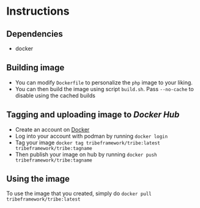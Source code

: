 # Instructions
## Dependencies
* docker

## Building image
* You can modify `Dockerfile` to personalize the `php` image to your liking.
* You can then build the image using script `build.sh`. Pass `--no-cache` to disable using the cached builds

## Tagging and uploading image to *Docker Hub*
* Create an account on [Docker](https://hub.docker.io)
* Log into your account with podman by running `docker login`
* Tag your image `docker tag tribeframework/tribe:latest tribeframework/tribe:tagname`
* Then publish your image on hub by running `docker push tribeframework/tribe:tagname`

## Using the image
To use the image that you created, simply do `docker pull tribeframework/tribe:latest`
